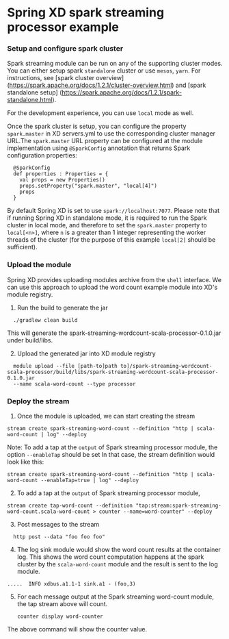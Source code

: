 Spring XD spark streaming processor example
=================

### Setup and configure spark cluster

Spark streaming module can be run on any of the supporting cluster modes.
You can either setup spark `standalone` cluster or use `mesos`, `yarn`. For instructions, see [spark cluster overview] (https://spark.apache.org/docs/1.2.1/cluster-overview.html) and [spark standalone setup] (https://spark.apache.org/docs/1.2.1/spark-standalone.html).

For the development experience, you can use `local` mode as well.

Once the spark cluster is setup, you can configure the property `spark.master` in XD servers.yml to use the corresponding cluster manager URL.The `spark.master` URL property can be configured at the module implementation using `@SparkConfig` annotation that returns Spark configuration properties:

```
  @SparkConfig
  def properties : Properties = {
    val props = new Properties()
    props.setProperty("spark.master", "local[4]")
    props
  }
```

By default Spring XD is set to use `spark://localhost:7077`. Please note that if running Spring XD in standalone mode, it is required to run the Spark cluster in local mode, and therefore to set the `spark.master` property to `local[<n>]`, where `n` is a greater than 1 integer representing the worker threads of the cluster (for the purpose of this example `local[2]` should be sufficient).

### Upload the module

Spring XD provides uploading modules archive from the `shell` interface. We can use this approach to upload the word count example module into XD's module registry.

1. Run the build to generate the jar

  ```
    ./gradlew clean build
  ```
  This will generate the spark-streaming-wordcount-scala-processor-0.1.0.jar under build/libs.
  
2. Upload the generated jar into XD module registry

  ```
    module upload --file [path-to]path to]/spark-streaming-wordcount-scala-processor/build/libs/spark-streaming-wordcount-scala-processor-0.1.0.jar 
    --name scala-word-count --type processor
  ```
  
### Deploy the stream

1. Once the module is uploaded, we can start creating the stream

  ```
  stream create spark-streaming-word-count --definition "http | scala-word-count | log" --deploy
  ```
  Note: To add a tap at the `output` of Spark streaming processor module, the option `--enableTap` should be set
  In that case, the stream definition would look like this:
  
  ```
  stream create spark-streaming-word-count --definition "http | scala-word-count --enableTap=true | log" --deploy
  ```

2. To add a tap at the `output` of Spark streaming processor module, 

  ```
  stream create tap-word-count --definition "tap:stream:spark-streaming-word-count.scala-word-count > counter --name=word-counter" --deploy
  ```
  
3. Post messages to the stream

  ```
    http post --data "foo foo foo"
  ```
  
4. The log sink module would show the word count results at the container log. This shows the word count computation happens at the spark cluster by the `scala-word-count` module and the result is sent to the log module.

  ```
  .....  INFO xdbus.a1.1-1 sink.a1 - (foo,3)
  ```

5. For each message output at the Spark streaming word-count module, the tap stream above will count.

   ```
   counter display word-counter
   ```
   
The above command will show the counter value.
